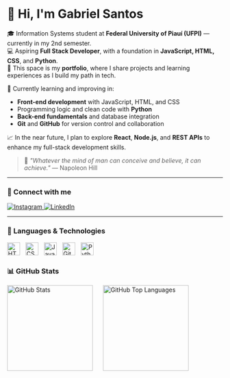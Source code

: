 # 👋 Hi, I'm Gabriel Santos

🎓 Information Systems student at **Federal University of Piauí (UFPI)** — currently in my 2nd semester.  
💻 Aspiring **Full Stack Developer**, with a foundation in **JavaScript, HTML, CSS**, and **Python**.  
🚀 This space is my **portfolio**, where I share projects and learning experiences as I build my path in tech.

🌱 Currently learning and improving in:
- **Front-end development** with JavaScript, HTML, and CSS  
- Programming logic and clean code with **Python**  
- **Back-end fundamentals** and database integration  
- **Git** and **GitHub** for version control and collaboration

📈 In the near future, I plan to explore **React**, **Node.js**, and **REST APIs** to enhance my full-stack development skills.

> 🧠 *"Whatever the mind of man can conceive and believe, it can achieve."* — Napoleon Hill

---

### 🔗 Connect with me

<a href="https://www.instagram.com/gabrieldossantos1797/">
    <img 
        alt="Instagram" 
        title="Instagram" 
        src="https://img.shields.io/badge/Instagram-%23E4405F?style=for-the-badge&logo=instagram&logoColor=white" 
    />
</a>
<a href="https://www.linkedin.com/in/gabriel-santos-833638389">
    <img 
        alt="LinkedIn" 
        title="LinkedIn" 
        src="https://img.shields.io/badge/LinkedIn-0077B5?style=for-the-badge&logo=linkedin&logoColor=white" 
    />
</a>

---

### 🤖 Languages & Technologies

<img 
    align="left" 
    alt="HTML"
    title="HTML" 
    width="30px" 
    style="padding-right: 10px;" 
    src="https://cdn.jsdelivr.net/gh/devicons/devicon@latest/icons/html5/html5-original.svg" 
/>
<img 
    align="left" 
    alt="CSS" 
    title="CSS"
    width="30px" 
    style="padding-right: 10px;" 
    src="https://cdn.jsdelivr.net/gh/devicons/devicon@latest/icons/css3/css3-original.svg" 
/>
<img 
    align="left" 
    alt="JavaScript" 
    title="JavaScript"
    width="30px" 
    style="padding-right: 10px;" 
    src="https://cdn.jsdelivr.net/gh/devicons/devicon@latest/icons/javascript/javascript-original.svg" 
/>
<img 
    align="left" 
    alt="Git" 
    title="Git"
    width="30px" 
    style="padding-right: 10px;" 
    src="https://cdn.jsdelivr.net/gh/devicons/devicon@latest/icons/git/git-original.svg" 
/>
<img 
    align="left" 
    alt="Python" 
    title="Python"
    width="30px" 
    style="padding-right: 10px;" 
    src="https://cdn.jsdelivr.net/gh/devicons/devicon@latest/icons/python/python-original.svg" 
/>

<br><br>

### 📊 GitHub Stats

<p float="left">
  <img 
      alt="GitHub Stats" 
      height="200" 
      src="https://github-readme-stats.vercel.app/api?username=gabrielsantossdev&show_icons=true&theme=tokyonight&include_all_commits=true&locale=en" 
      style="margin-right: 20px;"
  />
  <img 
      alt="GitHub Top Languages" 
      height="200" 
      src="https://github-readme-stats.vercel.app/api/top-langs/?username=gabrielsantossdev&theme=tokyonight&layout=compact&custom_title=Technologies&langs_count=4" 
  />
</p>
